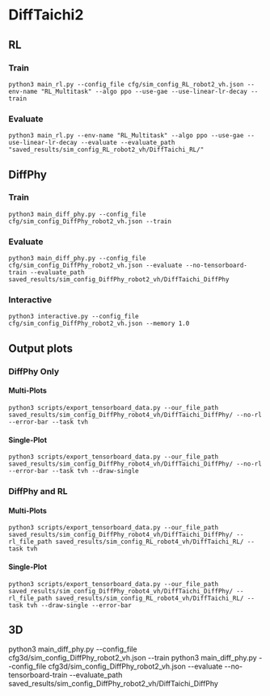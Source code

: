 # DiffTaichi2


## RL

### Train
`python3 main_rl.py --config_file cfg/sim_config_RL_robot2_vh.json --env-name "RL_Multitask" --algo ppo --use-gae --use-linear-lr-decay --train`

### Evaluate 
`python3 main_rl.py --env-name "RL_Multitask" --algo ppo --use-gae --use-linear-lr-decay --evaluate --evaluate_path "saved_results/sim_config_RL_robot2_vh/DiffTaichi_RL/" `

## DiffPhy

### Train
`python3 main_diff_phy.py --config_file cfg/sim_config_DiffPhy_robot2_vh.json --train`

### Evaluate
`python3 main_diff_phy.py --config_file cfg/sim_config_DiffPhy_robot2_vh.json --evaluate --no-tensorboard-train --evaluate_path saved_results/sim_config_DiffPhy_robot2_vh/DiffTaichi_DiffPhy`

###  Interactive
`python3 interactive.py --config_file cfg/sim_config_DiffPhy_robot2_vh.json --memory 1.0`


## Output plots

### DiffPhy Only

#### Multi-Plots
`python3 scripts/export_tensorboard_data.py --our_file_path saved_results/sim_config_DiffPhy_robot4_vh/DiffTaichi_DiffPhy/ --no-rl --error-bar --task tvh`

#### Single-Plot
`python3 scripts/export_tensorboard_data.py --our_file_path saved_results/sim_config_DiffPhy_robot4_vh/DiffTaichi_DiffPhy/ --no-rl --error-bar --task tvh --draw-single`

### DiffPhy and RL

#### Multi-Plots
`python3 scripts/export_tensorboard_data.py --our_file_path saved_results/sim_config_DiffPhy_robot4_vh/DiffTaichi_DiffPhy/ --rl_file_path saved_results/sim_config_RL_robot4_vh/DiffTaichi_RL/ --task tvh`

#### Single-Plot
`python3 scripts/export_tensorboard_data.py --our_file_path saved_results/sim_config_DiffPhy_robot4_vh/DiffTaichi_DiffPhy/ --rl_file_path saved_results/sim_config_RL_robot4_vh/DiffTaichi_RL/ --task tvh --draw-single --error-bar`


## 3D
python3 main_diff_phy.py --config_file cfg3d/sim_config_DiffPhy_robot2_vh.json --train
python3 main_diff_phy.py --config_file cfg3d/sim_config_DiffPhy_robot2_vh.json --evaluate --no-tensorboard-train --evaluate_path saved_results/sim_config_DiffPhy_robot2_vh/DiffTaichi_DiffPhy

